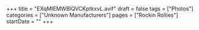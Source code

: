 +++
title = "EXqMIEMWBlQVCKptkxvL.avif"
draft = false
tags = ["Photos"]
categories = ["Unknown Manufacturers"]
pages = ["Rockin Rollies"]
startDate = ""
+++
